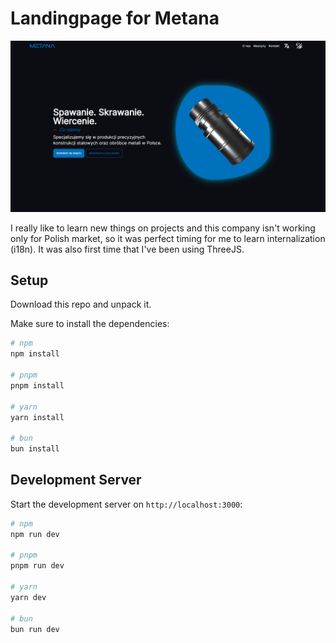 # Landingpage for Metana

<p align="center">
    <img src="https://github.com/sapirowsky/metana-website/blob/master/screenshot.webp" width="900" alt="Image of an working app">
</p>

I really like to learn new things on projects and this company isn't working only for Polish market, so it was perfect timing for me to learn internalization (i18n). It was also first time that I've been using ThreeJS.






## Setup

Download this repo and unpack it.

Make sure to install the dependencies:

```bash
# npm
npm install

# pnpm
pnpm install

# yarn
yarn install

# bun
bun install
```

## Development Server

Start the development server on `http://localhost:3000`:

```bash
# npm
npm run dev

# pnpm
pnpm run dev

# yarn
yarn dev

# bun
bun run dev
```
